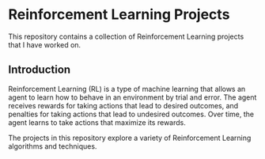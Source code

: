 # Reinforcement Learning Projects

This repository contains a collection of Reinforcement Learning projects that I have worked on.

## Introduction

Reinforcement Learning (RL) is a type of machine learning that allows an agent to learn how to behave in an environment by trial and error. The agent receives rewards for taking actions that lead to desired outcomes, and penalties for taking actions that lead to undesired outcomes. Over time, the agent learns to take actions that maximize its rewards.

The projects in this repository explore a variety of Reinforcement Learning algorithms and techniques. 
